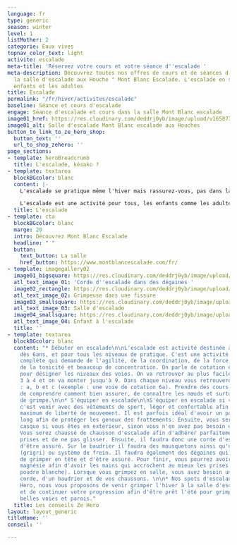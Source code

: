 ```yaml
---
language: fr
type: generic
season: winter
level: 1
listMother: 2
categorie: Eaux vives
topnav_color_text: light
activite: escalade
meta-title: 'Réservez votre cours et votre séance d''escalade '
meta-description: Découvrez toutes nos offres de cours et de séances d'escalade avec
  la salle d'escalade aux Houche " Mont Blanc Escalade. L'escalade en salle pour les
  enfants et les adultes
title: Escalade
permalink: "/fr/hiver/activites/escalade"
baseline: Séance et cours d'escalade
engage: Séance d'escalade et cours dans la salle Mont Blanc escalade
image01_href: https://res.cloudinary.com/deddrj0yb/image/upload/v1658735990/website/Mont%20Blanc%20Escalade/IMG_8723.jpg
image01_alt: Salle d'escalade Mont Blanc escalade aux Houches
button_to_link_to_ze_hero_shop:
  button_text: ''
  url_to_shop_zehero: ''
page_sections:
- template: heroBreadcrumb
  title: L'escalade, késako ?
- template: textarea
  blockBGcolor: blanc
  content: |-
    L'escalade se pratique même l'hiver mais rassurez-vous, pas dans la neige. L'hiver on ira grimper beaucoup en salle ou alors sen extérieur au sud de la France sur des parois bien exposées sud. En salle on va retrouver l'escalade en voie, vous allez être assuré par une personne, les dégaines sont déjà posées, il vous faut votre corde et votre baudrier. Les voies vont jusqu'à 10m ou 15m. Il existe également des voies avec un auto-assurage, vous n'avez pas besoin d'être assuré et d'avoir une corde. Vous retrouverez également l'escalade en bloc. Cette pratique ne nécessite pas de matériel, seulement les chaussons puisque vous grimpez des petites voies jusqu'à 3/4m en vertical et certaines seront horizontales. En nature vous pourrez également trouver des spots de bloc mais surtout grimper des voies en nature dans des cadres magnifiques.

    L'escalade est une activité pour tous, les enfants comme les adultes et elle est ouverte à tout le monde. Pour ceux qu'ils veulent s'initier à cette pratique, un guide ou un professeur vous accompagnera avec le matériel nécessaire et vous expliquera comment assurer et bien grimper.
  title: L'escalade
- template: cta
  blockBGcolor: blanc
  marge: 20
  intro: Découvrez Mont Blanc Escalade
  headline: " "
  button:
    text_button: La salle
    href_button: https://www.montblancescalade.com/fr/
- template: imagegallery02
  image01_bigsquare: https://res.cloudinary.com/deddrj0yb/image/upload/v1655278285/website/escalade/brook-anderson-gTQbZXL417Q-unsplash.jpg
  atl_text_image_01: 'Corde d''escalade dans des dégaines '
  image02_rectangle: https://res.cloudinary.com/deddrj0yb/image/upload/v1655278364/website/escalade/tommy-lisbin-g5F4ZzeNEgY-unsplash.jpg
  atl_text_image_02: Grimpeuse dans une fissure
  image03_smallsquare: https://res.cloudinary.com/deddrj0yb/image/upload/v1655278424/website/escalade/jonathan-j-castellon-FHNgTEuxyJA-unsplash.jpg
  atl_text_image_03: Salle d'escalade
  image04_smallsquare: https://res.cloudinary.com/deddrj0yb/image/upload/v1654065065/website/Mont%20Blanc%20Escalade/rachel-GGlz-QSvL38-unsplash.jpg
  atl_text_image_04: Enfant à l'escalade
  title: ''
- template: textarea
  blockBGcolor: blanc
  content: "* Débuter en escalade\n\nL'escalade est activité destinée à tout le monde
    dès 6ans, et pour tous les niveaux de pratique. C'est une activité physique très
    complète qui demande de l'agilité, de la coordination, de la force, de la souplesse,
    de la tonicité et beaucoup de concentration. On parle de cotation en escalade
    pour désigner les niveaux des voies. On va retrouver au plus facile le niveau
    3 à 4 et on va monter jusqu'à 9. Dans chaque niveau vous retrouverez des sous-niveaux
    : a, b et c (exemple : une voie de cotation 6a). Prendre des cours vous permettra
    de comprendre comment bien assurer, de connaître les nœuds et surtout la technique
    de grimpe.\n\n* S'équiper en escalade\n\nS'équiper en escalade si vous débutez
    c'est venir avec des vêtements de sport, léger et confortable afin d'avoir un
    maximum de liberté de mouvement. Il est parfois idéal d'avoir un pantalon ou short
    long afin de protéger les genoux des frottements. Ensuite, vous serez équipé d'un
    casque si vous êtes en extérieur, sinon vous n'en avez pas besoin et d'un baudrier.
    Vous serez chaussé de chausson d'escalade afin d'adhérer parfaitement sur les
    prises et de ne pas glisser. Ensuite, il faudra donc une corde d'escalade afin
    d'être assuré. Sur le baudrier il faudra des mousquetons ainsi qu'un descendeur
    (grigri) ou système de frein. Il faudra également des dégaines qui permettent
    de grimper en tête et d'être assuré. Pour finir, vous pourrez avoir besoin de
    magnésie afin d'avoir les mains qui accrochent au mieux les prises (c'est une
    poudre blanche). Lorsque vous grimpez en salle, vous avez besoin uniquement d'une
    corde, d'un baudrier et de vos chaussons. \n\n* Nos spots d'escalade\n\nChez Ze
    Hero, nous vous proposons de venir grimper l'hiver à la salle d'escalade des Houches
    et de continuer votre progression afin d'être prêt l'été pour grimper les plus
    belles voies et parois."
  title: Les conseils Ze Hero
layout: layout_generic
titleHome: ''
conseil: ''

---
```

